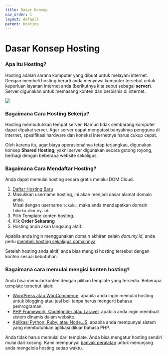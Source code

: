```yaml
---
title: Dasar Konsep
nav_order: 1
layout: default
parent: Hosting
---
```



# Dasar Konsep Hosting

### Apa itu Hosting?

Hosting adalah sarana komputer yang dibuat untuk melayani internet. Dengan membeli hosting berarti anda menyewa komputer tersebut untuk keperluan layanan internet anda (berikutnya kita sebut sebagai **server**). Server digunakan untuk memasang konten dan berbisnis di internet.

![](https://themezee.com/wp-content/uploads/2011/05/all-themes-900x600.png)

### Bagaimana Cara Hosting Bekerja?

Hosting membutuhkan tempat server. Namun tidak sembarang komputer dapat dipakai server. Agar server dapat mengatasi banyaknya pengguna di internet, spesifikasi hardware dan koneksi internetnya harus cukup cepat.

Oleh karena itu, agar biaya operasionalnya tetap terjangkau, digunakan konsep **Shared Hosting**, yakni server digunakan secara gotong royong, berbagi dengan beberapa website sekaligus. 

### Bagaimana Cara Mendaftar Hosting?

Anda dapat memulai hosting secara gratis melalui DOM Cloud.

1. [Daftar Hosting Baru](https://portal.dom.my.id/user/hosting/create)
2. Masukkan username hosting, ini akan menjadi dasar alamat domain anda.<br>Misal dengan username `tokoku`, maka anda mendapatkan domain `tokoku.dom.my.id`. 
3. Pilih Template konten hosting.
3. Klik **Order Sekarang**
4. Hosting anda akan langsung aktif.

Apabila anda ingin menggunakan domain akhiran selain *dom.my.id*, anda perlu [membeli hosting sekaligus domainnya](/domain).

Setelah hosting anda aktif, anda bisa mengisi hosting tersebut dengan konten sesuai kebutuhan.

### Bagaimana cara memulai mengisi konten hosting?

Anda bisa memulai konten dengan pilihan template yang tersedia. Beberapa template tersebut ialah:

+ [WordPress atau WooCommerce](/apache/wordpress.html), apabila anda ingin memulai hosting untuk blogging atau jual beli tanpa harus mengerti bahasa pemrograman.
+ [PHP Framework, CodeIgniter atau Laravel](/apache/framework.html), apabila anda ingin membuat sistem dinamis dalam website.
+ [Aplikasi Python, Ruby, atau Node.JS](/apache/passenger.html), apabila anda mempunyai sistem yang membutuhkan aplikasi diluar bahasa PHP.

Anda tidak harus memulai dari template. Anda bisa mengatur hosting sendiri mulai dari kosong. Kami mempunyai [banyak peralatan](/apache) untuk menunjang anda mengelola hosting setiap waktu.